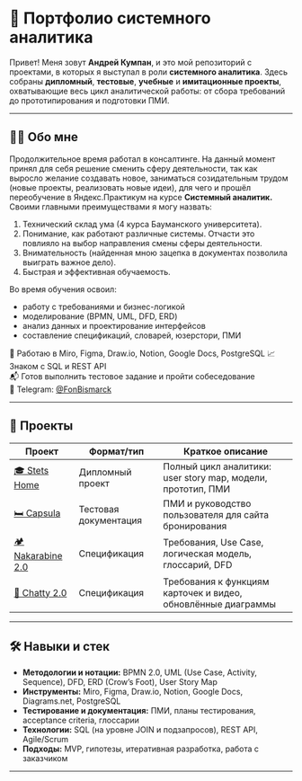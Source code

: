 # 📁 Портфолио системного аналитика

Привет! Меня зовут **Андрей Кумпан**, и это мой репозиторий с проектами, в которых я выступал в роли **системного аналитика**. Здесь собраны **дипломный**, **тестовые**, **учебные** и **имитационные проекты**, охватывающие весь цикл аналитической работы: от сбора требований до прототипирования и подготовки ПМИ.

---

## 👨‍💻 Обо мне

Продолжительное время работал в консалтинге. На данный момент принял для себя решение сменить сферу деятельности, так как выросло желание создавать новое, заниматься созидательным трудом (новые проекты, реализовать новые идеи), для чего и прошёл переобучение в Яндекс.Практикум на курсе **Системный аналитик.**
Своими главными преимуществами я могу назвать:
1) Технический склад ума (4 курса Бауманского университета).
2) Понимание, как работают различные системы. Отчасти это повлияло на выбор направления смены сферы деятельности.
3) Внимательность (найденная мною зацепка в документах позволила выиграть важное дело).
4) Быстрая и эффективная обучаемость.


Во время обучения освоил:
- работу с требованиями и бизнес-логикой
- моделирование (BPMN, UML, DFD, ERD)
- анализ данных и проектирование интерфейсов
- составление спецификаций, словарей, юзерстори, ПМИ

🔧 Работаю в Miro, Figma, Draw.io, Notion, Google Docs, PostgreSQL 
📈 Знаком с SQL и REST API  
📬 Готов выполнить тестовое задание и пройти собеседование  
📱 Telegram: [@FonBismarck](https://t.me/FonBismarck)

---

## 📂 Проекты

| Проект                | Формат/тип           | Краткое описание                                                  |
|-----------------------|----------------------|--------------------------------------------------------------------|
| [🎓 Stets Home](./stets-home)         | Дипломный проект      | Полный цикл аналитики: user story map, модели, прототип, ПМИ       |
| [🛏️ Capsula](./capsula-testing)      | Тестовая документация | ПМИ и руководство пользователя для сайта бронирования              |
| [🏕 Nakarabine 2.0](./nakarabine-2.0) | Спецификация          | Требования, Use Case, логическая модель, глоссарий, DFD            |
| [🧠 Chatty 2.0](./chatty-2.0)         | Спецификация          | Требования к функциям карточек и видео, обновлённые диаграммы      |

---

## 🛠 Навыки и стек

- **Методологии и нотации:** BPMN 2.0, UML (Use Case, Activity, Sequence), DFD, ERD (Crow’s Foot), User Story Map  
- **Инструменты:** Miro, Figma, Draw.io, Notion, Google Docs, Diagrams.net, PostgreSQL
- **Тестирование и документация:** ПМИ, планы тестирования, acceptance criteria, глоссарии  
- **Технологии:** SQL (на уровне JOIN и подзапросов), REST API, Agile/Scrum  
- **Подходы:** MVP, гипотезы, итеративная разработка, работа с заказчиком

---
